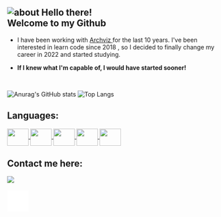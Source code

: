 ## <img width="45" alt="about" src="https://raw.github.com/elizarov/elizarov/master/about.png"> Hello there!<br>Welcome to my Github

- I have been working with <a target="_blank" href="https://www.behance.net/inside3d" target="_blank"> Archviz </a> for the last 10 years. I've been interested in learn code since 2018 , so I decided to finally change my career in 2022 and started studying.
<!-- - Studying software engineering at <a target="_blank" href="https://www.42sp.org.br/">Escola 42 - SP</a>.-->
- <b>If I knew what I'm capable of, I would have started sooner!</b>
 </a>
 <br>

<div align="left">

![Anurag's GitHub stats](https://github-readme-stats.vercel.app/api?username=cguiama&show_icons=false&theme=nord&hide=contribs&bg_color=00000000)
![Top Langs](https://github-readme-stats.vercel.app/api/top-langs/?username=cguiama&theme=nord&layout=compact&bg_color=00000000)

</div>

 ## Languages:
 <div style="display: inline_block">
   <a target="_blank" href="https://github.com/cguiama?tab=repositories">
    <img src="https://cdn.jsdelivr.net/gh/devicons/devicon/icons/linux/linux-original.svg" width="50" height="40" img align="center" />
    <img src="https://cdn.jsdelivr.net/gh/devicons/devicon/icons/git/git-original.svg" width="50" height="40" img align="center" />
   <a href="https://github.com/cguiama/C-lang">
    <img src="https://cdn.jsdelivr.net/gh/devicons/devicon/icons/c/c-plain.svg" width="50" height="40" img align="center" />
    </a>
   <a href="https://github.com/cguiama/jsinicio">
    <img src="https://cdn.jsdelivr.net/gh/devicons/devicon/icons/javascript/javascript-original.svg" width="50" height="40" img align="center" /> 
   </a>
   <a href="https://github.com/cguiama/javabydio">
    <img src="https://cdn.jsdelivr.net/gh/devicons/devicon/icons/java/java-plain.svg" width="50" height="40" img align="center" />
   </a>
 </div>


    
<!--## Courses and University:

<p>
 <p>
 <a target="_blank" href="https://www.42sp.org.br">
  <img src="https://thumbs2.imgbox.com/2a/7b/1e8qEJoB_t.png" width="50" height="50" img align="center" />
 </a>
</p>
 -->
## Contact me here:
<p>  
<a target="_blank" href="https://www.linkedin.com/in/cguiama/">
<img src="https://img.shields.io/badge/-LinkedIn-%230077B5?style=for-the-badge&logo=linkedin&logoColor=white" target="_blank">
</a>
</p>
<p>
<a target="_blank" href="https://github.com/cguiama">
<img src="https://github.com/cguiama/cguiama/blob/main/iconmonstr-github-1.png" width="50" height="50">
</a>
</p>
